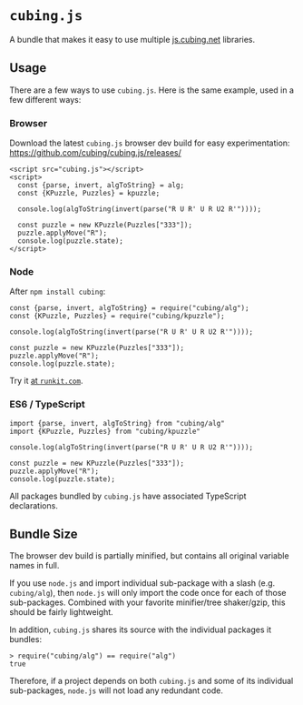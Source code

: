 # `cubing.js`

A bundle that makes it easy to use multiple
[js.cubing.net](https://js.cubing.net) libraries.

## Usage

There are a few ways to use `cubing.js`. Here is the same example, used in a few
different ways:

### Browser

Download the latest `cubing.js` browser dev build for easy experimentation:
https://github.com/cubing/cubing.js/releases/

    <script src="cubing.js"></script>
    <script>
      const {parse, invert, algToString} = alg;
      const {KPuzzle, Puzzles} = kpuzzle;

      console.log(algToString(invert(parse("R U R' U R U2 R'"))));

      const puzzle = new KPuzzle(Puzzles["333"]);
      puzzle.applyMove("R");
      console.log(puzzle.state);
    </script>

### Node

After `npm install cubing`:

    const {parse, invert, algToString} = require("cubing/alg");
    const {KPuzzle, Puzzles} = require("cubing/kpuzzle");

    console.log(algToString(invert(parse("R U R' U R U2 R'"))));

    const puzzle = new KPuzzle(Puzzles["333"]);
    puzzle.applyMove("R");
    console.log(puzzle.state);

Try it [at `runkit.com`](https://runkit.com/embed/jj71d1c08sta).

### ES6 / TypeScript

    import {parse, invert, algToString} from "cubing/alg"
    import {KPuzzle, Puzzles} from "cubing/kpuzzle"

    console.log(algToString(invert(parse("R U R' U R U2 R'"))));

    const puzzle = new KPuzzle(Puzzles["333"]);
    puzzle.applyMove("R");
    console.log(puzzle.state);

All packages bundled by `cubing.js` have associated TypeScript declarations.

## Bundle Size

The browser dev build is partially minified, but contains all original variable
names in full.

If you use `node.js` and import individual sub-package with a slash (e.g.
`cubing/alg`), then `node.js` will only import the code once for each of those
sub-packages. Combined with your favorite minifier/tree shaker/gzip, this should
be fairly lightweight.

In addition, `cubing.js` shares its source with the individual packages it bundles:

    > require("cubing/alg") == require("alg")
    true

Therefore, if a project depends on both `cubing.js` and some of its individual
sub-packages, `node.js` will not load any redundant code.
